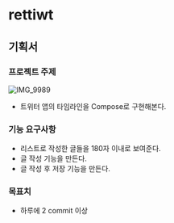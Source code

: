 # rettiwt
## 기획서
### 프로젝트 주제
![IMG_9989](https://github.com/gomgook/rettiwt/assets/12841107/52580404-a41b-48ee-ba3d-d1e281898cd6)
- 트위터 앱의 타임라인을 Compose로 구현해본다.
### 기능 요구사항
- 리스트로 작성한 글들을 180자 이내로 보여준다.
- 글 작성 기능을 만든다.
- 글 작성 후 저장 기능을 만든다.
### 목표치
- 하루에 2 commit 이상
